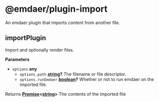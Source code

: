 <!--
  This file was generated by emdaer

  Its template can be found at .emdaer/README.emdaer.md
-->

# @emdaer/plugin-import

An emdaer plugin that imports content from another file.

<!-- Generated by documentation.js. Update this documentation by updating the source code. -->

## importPlugin

Import and optionally render files.

**Parameters**

-   `options` **any** 
    -   `options.path` **[string](https://developer.mozilla.org/en-US/docs/Web/JavaScript/Reference/Global_Objects/String)?** The filename or file descriptor.
    -   `options.runEmdaer` **[boolean](https://developer.mozilla.org/en-US/docs/Web/JavaScript/Reference/Global_Objects/Boolean)?** Whether or not to run emdaer on the imported file.

Returns **[Promise](https://developer.mozilla.org/en-US/docs/Web/JavaScript/Reference/Global_Objects/Promise)&lt;[string](https://developer.mozilla.org/en-US/docs/Web/JavaScript/Reference/Global_Objects/String)>** The contents of the imported file

